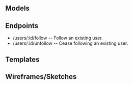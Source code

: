 ## Models


## Endpoints

* /users/:id/follow  -- Follow an existing user.
* /users/:id/unfollow  -- Cease following an existing user.

## Templates


## Wireframes/Sketches
